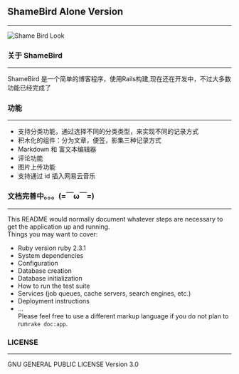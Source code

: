 ## ShameBird Alone Version
---
![Shame Bird Look](http://7xi85m.com1.z0.glb.clouddn.com/shamebird.png)
### 关于 ShameBird
---
 ShameBird 是一个简单的博客程序，使用Rails构建,现在还在开发中，不过大多数功能已经完成了
### 功能
---
 - 支持分类功能，通过选择不同的分类类型，来实现不同的记录方式
 - 积木化的组件：分为文章，便签，影集三种记录方式
 - Markdown 和 富文本编辑器
 - 评论功能
 - 图片上传功能
 - 支持通过 id 插入网易云音乐

### 文档完善中。。。(=￣ω￣=)
  ---
 This README would normally document whatever steps are necessary to get the application up and running.  
 Things you may want to cover:  
 -	Ruby version ruby 2.3.1
 -	System dependencies
 -	Configuration
 -	Database creation
 -	Database initialization
 -	How to run the test suite
 -	Services (job queues, cache servers, search engines, etc.)
 -	Deployment instructions
 -	...  
 Please feel free to use a different markup language if you do not plan to run`rake doc:app`.

### LICENSE
---
GNU GENERAL PUBLIC LICENSE Version 3.0
